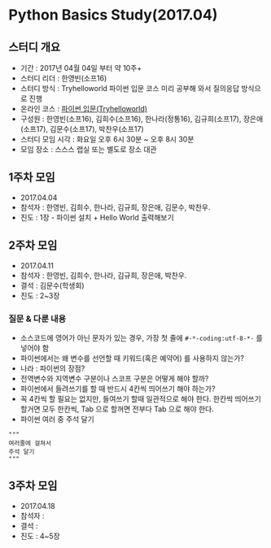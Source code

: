 ﻿# Python Basics Study(2017.04)

## 스터디 개요
 - 기간 : 2017년 04월 04일 부터 약 10주+
 - 스터디 리더 : 한영빈(소프16)
 - 스터디 방식 : Tryhelloworld 파이썬 입문 코스 미리 공부해 와서 질의응답 방식으로 진행
 - 온라인 코스 : [파이썬 입문(Tryhelloworld)](http://tryhelloworld.co.kr/courses/%ED%8C%8C%EC%9D%B4%EC%8D%AC-%EC%9E%85%EB%AC%B8)
 - 구성원 : 한영빈(소프16), 김희수(소프16), 한나라(정통16), 김규희(소프17), 장은애(소프17), 김문수(소프17), 박찬우(소프17)
 - 스터디 모임 시각 : 화요일 오후 6시 30분 ~ 오후 8시 30분
 - 모임 장소 : 스스스 랩실 또는 별도로 장소 대관

## 1주차 모임
 - 2017.04.04
 - 참석자 : 한영빈, 김희수, 한나라, 김규희, 장은애, 김문수, 박찬우.
 - 진도 : 1장 - 파이썬 설치 + Hello World 출력해보기

## 2주차 모임
 - 2017.04.11
 - 참석자 : 한영빈, 김희수, 한나라, 김규희, 장은애, 박찬우.
 - 결석 : 김문수(학생회)
 - 진도 : 2~3장

### 질문 & 다룬 내용 

  - 소스코드에 영어가 아닌 문자가 있는 경우, 가장 첫 줄에 `#-*-coding:utf-8-*-` 를 넣어야 함
  - 파이썬에서는 왜 변수를 선언할 때 키워드(혹은 예약어) 를 사용하지 않는가?
   - 나라 : 파이썬의 장점?
  - 전역변수와 지역변수 구분이나 스코프 구분은 어떻게 해야 할까?
  - 파이썬에서 들려쓰기를 할 때 반드시 4칸씩 띄어쓰기 해야 하는가?
   - 꼭 4칸씩 할 필요는 없지만, 들여쓰기 할때 일관적으로 해야 한다. 한칸씩 띄어쓰기 할거면 모두 한칸씩, Tab 으로 할꺼면 전부다 Tab 으로 해야 한다.
  - 파이썬 여러 중 주석 달기
  ```
  """
  여러줄에 걸쳐서
  주석 달기
  """
  ```

## 3주차 모임
 - 2017.04.18
 - 참석자 :
 - 결석 : 
 - 진도 : 4~5장
